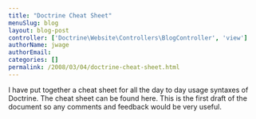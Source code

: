 ```yaml
---
title: "Doctrine Cheat Sheet"
menuSlug: blog
layout: blog-post
controller: ['Doctrine\Website\Controllers\BlogController', 'view']
authorName: jwage
authorEmail:
categories: []
permalink: /2008/03/04/doctrine-cheat-sheet.html
---
```

I have put together a cheat sheet for all the day to day usage syntaxes
of Doctrine. The cheat sheet can be found here. This is the first draft
of the document so any comments and feedback would be very useful.
